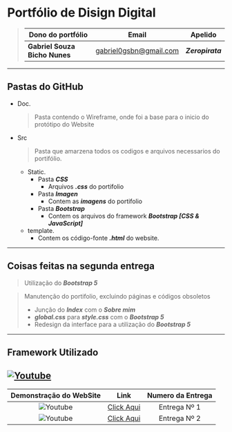 # Portfólio de Disign Digital #

> |Dono do portfólio|Email|Apelido|
> |----|-----|-----|
> |**Gabriel Souza Bicho Nunes**|gabriel0gsbn@gmail.com|***Zeropirata***|

---

## Pastas do GitHub ##

* Doc.
    > Pasta contendo o Wireframe, onde foi a base para o inicio do protótipo do Website

* Src
    > Pasta que amarzena todos os codigos e arquivos necessarios do portifólio.

  * Static.
    * Pasta ***CSS***
      * Arquivos ***.css*** do portifolio
    * Pasta ***Imagen***
      * Contem as ***imagens*** do portifolio
    * Pasta ***Bootstrap***
      * Contem os arquivos do framework ***Bootstrap [CSS & JavaScript]***
  * template.
    * Contem os código-fonte ***.html*** do website.
  
---
## Coisas feitas na segunda entrega ##
> Utilização do ***Bootstrap 5***

> Manutenção do portifolio, excluindo páginas e códigos obsoletos
> * Junção do ***Index*** com o ***Sobre mim***
> * ***global.css*** para ***style.css*** com o ***Bootstrap 5***
> * Redesign da interface para a utilização do ***Bootstrap 5***
---
## Framework Utilizado ##

<a href="https://getbootstrap.com/">![Youtube](https://img.shields.io/badge/Bootstrap-563D7C?style=for-the-badge&logo=bootstrap&logoColor=white)</a>
---
|Demonstração do WebSite|Link|Numero da Entrega|
| :----: |:---:|:---:|
| ![Youtube](https://img.shields.io/badge/YouTube-FF0000?style=for-the-badge&logo=youtube&logoColor=white)|<a href="https://www.youtube.com/watch?v=JCPDhqW1_6o">Click Aqui</a>|Entrega Nº 1|
| ![Youtube](https://img.shields.io/badge/YouTube-FF0000?style=for-the-badge&logo=youtube&logoColor=white)|<a href="https://www.youtube.com/watch?v=G9SlitMFbJo">Click Aqui</a>|Entrega Nº 2|
